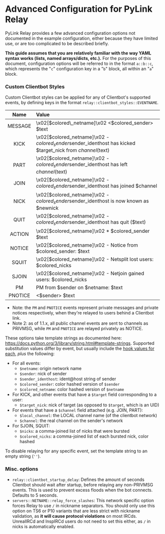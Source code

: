 # Advanced Configuration for PyLink Relay

PyLink Relay provides a few advanced configuration options not documented in the example configuration, either because they have limited use, or are too complicated to be described briefly.

**This guide assumes that you are relatively familiar with the way YAML syntax works (lists, named arrays/dicts, etc.).** For the purposes of this document, configuration options will be referred to in the format `a::b::c`, which represents the "`c`" configuration key in a "`b`" block, all within an "`a`" block.

### Custom Clientbot Styles

Custom Clientbot styles can be applied for any of Clientbot's supported events, by defining keys in the format `relay::clientbot_styles::EVENTNAME`. 

|Name|Value|
| :---: | :--- |
MESSAGE  | \x02[$colored\_netname]\x02 <$colored\_sender> $text
KICK     | \x02[$colored\_netname]\x02 - $colored_sender$sender\_identhost has kicked $target_nick from $channel ($text)
PART     | \x02[$colored\_netname]\x02 - $colored_sender$sender\_identhost has left $channel ($text) 
JOIN     | \x02[$colored\_netname]\x02 - $colored_sender$sender\_identhost has joined $channel 
NICK     | \x02[$colored\_netname]\x02 - $colored_sender$sender\_identhost is now known as $newnick
QUIT     | \x02[$colored\_netname]\x02 - $colored_sender$sender\_identhost has quit ($text)
ACTION   | \x02[$colored\_netname]\x02 * $colored\_sender $text
NOTICE   | \x02[$colored\_netname]\x02 - Notice from $colored\_sender: $text
SQUIT    | \x02[$colored\_netname]\x02 - Netsplit lost users: $colored\_nicks
SJOIN    | \x02[$colored\_netname]\x02 - Netjoin gained users: $colored\_nicks
PM       | PM from $sender on $netname: $text
PNOTICE  | <$sender> $text


- Note: the `PM` and `PNOTICE` events represent private messages and private notices respectively, when they're relayed to users behind a Clientbot link.
- Note 2: as of 1.1.x, all public channel events are sent to channels as PRIVMSG, while `PM` and `PNOTICE` are relayed privately as NOTICE.

These options take template strings as documented here: https://docs.python.org/3/library/string.html#template-strings. Supported substitution values differ by event, but usually include the [hook values for each](technical/hooks-reference.md#irc-command-hooks), *plus* the following:

- For all events:
    - `$netname`: origin network name
    - `$sender`: nick of sender
    - `$sender_identhost`: ident@host string of sender
    - `$colored_sender`: color hashed version of `$sender`
    - `$colored_netname`: color hashed version of `$netname`
- For KICK, and other events that have a `$target` field corresponding to a user:
    - `$target_nick`: nick of target (as opposed to `$target`, which is an UID)
- For events that have a `$channel` field attached (e.g. JOIN, PART):
    - `$local_channel`: the LOCAL channel name (of the clientbot network)
    - `$channel`: the real channel on the sender's network
- For SJOIN, SQUIT:
    - `$nicks`: a comma-joined list of nicks that were bursted
    - `$colored_nicks`: a comma-joined list of each bursted nick, color hashed

To disable relaying for any specific event, set the template string to an empty string (`''`).

### Misc. options
- `relay::clientbot_startup_delay`: Defines the amount of seconds Clientbot should wait after startup, before relaying any non-PRIVMSG events. This is used to prevent excess floods when the bot connects. Defaults to 5 seconds.
- `servers::NETNAME::relay_force_slashes`: This network specific option forces Relay to use `/` in nickname separators. You should only use this option on TS6 or P10 variants that are less strict with nickname validation, as **it will cause protocol violations** on most IRCds. UnrealIRCd and InspIRCd users do not need to set this either, as `/` in nicks is automatically enabled.
